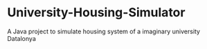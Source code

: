# University-Housing-Simulator
 A Java project to simulate housing system of a imaginary university Datalonya
